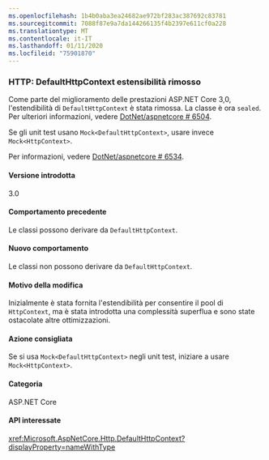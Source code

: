 ```yaml
---
ms.openlocfilehash: 1b4b0aba3ea24682ae972bf283ac387692c83781
ms.sourcegitcommit: 7088f87e9a7da144266135f4b2397e611cf0a228
ms.translationtype: MT
ms.contentlocale: it-IT
ms.lasthandoff: 01/11/2020
ms.locfileid: "75901870"
---
```

### <a name="http-defaulthttpcontext-extensibility-removed"></a>HTTP: DefaultHttpContext estensibilità rimosso

Come parte del miglioramento delle prestazioni ASP.NET Core 3,0, l'estendibilità di `DefaultHttpContext` è stata rimossa. La classe è ora `sealed`. Per ulteriori informazioni, vedere [DotNet/aspnetcore # 6504](https://github.com/dotnet/aspnetcore/pull/6504).

Se gli unit test usano `Mock<DefaultHttpContext>`, usare invece `Mock<HttpContext>`.

Per informazioni, vedere [DotNet/aspnetcore # 6534](https://github.com/dotnet/aspnetcore/issues/6534).

#### <a name="version-introduced"></a>Versione introdotta

3.0

#### <a name="old-behavior"></a>Comportamento precedente

Le classi possono derivare da `DefaultHttpContext`.

#### <a name="new-behavior"></a>Nuovo comportamento

Le classi non possono derivare da `DefaultHttpContext`.

#### <a name="reason-for-change"></a>Motivo della modifica

Inizialmente è stata fornita l'estendibilità per consentire il pool di `HttpContext`, ma è stata introdotta una complessità superflua e sono state ostacolate altre ottimizzazioni.

#### <a name="recommended-action"></a>Azione consigliata

Se si usa `Mock<DefaultHttpContext>` negli unit test, iniziare a usare `Mock<HttpContext>`.

#### <a name="category"></a>Categoria

ASP.NET Core

#### <a name="affected-apis"></a>API interessate

<xref:Microsoft.AspNetCore.Http.DefaultHttpContext?displayProperty=nameWithType>

<!--

#### Affected APIs

`T:Microsoft.AspNetCore.Http.DefaultHttpContext`

-->
